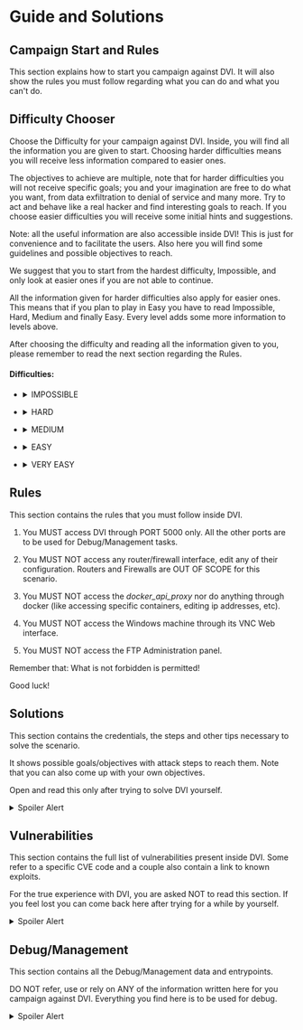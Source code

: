 # Guide and Solutions

## Campaign Start and Rules

This section explains how to start you campaign against DVI. It will also show the rules you must follow regarding what you can do and what you can't do.

## Difficulty Chooser

Choose the Difficulty for your campaign against DVI. Inside, you will find all the information you are given to start. Choosing harder difficulties means you will receive less information compared to easier ones. 

The objectives to achieve are multiple, note that for harder difficulties you will not receive specific goals; you and your imagination are free to do what you want, from data exfiltration to denial of service and many more. Try to act and behave like a real hacker and find interesting goals to reach. If you choose easier difficulties you will receive some initial hints and suggestions.

Note: all the useful information are also accessible inside DVI! This is just for convenience and to facilitate the users. Also here you will find some guidelines and possible objectives to reach.

We suggest that you to start from the hardest difficulty, Impossible, and only look at easier ones if you are not able to continue.

All the information given for harder difficulties also apply for easier ones. This means that if you plan to play in Easy you have to read Impossible, Hard, Medium and finally Easy. Every level adds some more information to levels above.

After choosing the difficulty and reading all the information given to you, please remember to read the next section regarding the Rules.

#### Difficulties:

- <details>
  <summary>IMPOSSIBLE</summary>
  
  Network Scheme: None

  Start your journey inside DVI at *localhost:5000*.

  There are no more information given for you.

  Good Luck!

</details>

- <details>
  <summary>HARD</summary>

  ![](./_readme_images/network_hard.png)

  The Network Scheme shows the Perimeter Router. You already know that there is a service at port 5000. That service is the Campus Website. It hosts some services for students as well as news and other useful information. 
  
  Looking at the schema there might be other servers inside the DMZ subnetwork and possibly also other subnetworks...

  Your first objective is to gain as much knowledge of the system as possible. The end goal is still unknown, maybe you will find something useful in the website. Find your way into the system through it and continue your work inside.

</details>

- <details>
  <summary>MEDIUM</summary>

  ![](./_readme_images/network_medium.png)

  Now you can take a look at the full DMZ subnetwork. You should check them for possible vulnerabilities or information on the network. Notice that there is a firewall next, if it is configured well it will be impossible to continue deeper, but what if it isn't...

  Now you can see that there is another subnetwork with a Windows machine, a database and another interesting service...

  Now that you have more to work with you can imagine your next moves. That database and Windows workstation surely hold confidential data, you should try to hack them. Also that other server might be crucial for future steps, explore the network and find what that server is.

  Looking at the schema it seems that there might be more in the network...

</details>

- <details>
  <summary>EASY</summary>

  ![](./_readme_images/network_easy.png)

  The full network schema shows the three subnetworks. 
  
  The DMZ net with three services used for the initial phase of the attack. Exploiting the webserver is the first step of you campaign, it is the only service exposed to the internet. The next step is the FTP server, the Enterprise Firewall has a small misconfiguration that allows traffic from FTP.

  Looking at the Enterprise Net, there are many objectives. The Windows Workstation can be a suitable end objective with the aim of stealing sensible information about the system. If instead you want to perform a more destructive attack you should investigate more the Scada and Ditto services and the ones linked to them. Also understanding how the BPMN service comes into play is crucial.

  The following is a brief description of the Energy Management System (EMS), it could be useful for your attacks:
  The EMS is a complex procedure to manage the electricity being produced and consumed inside the campus. The consuming parts are the Campus Buildings, each with its own energy consumption based on how busy they are. The producing parts are the Solar Panels and the Gas Turbine Generator. In the middle there is the Battery that accumulates the energy.

</details>

- <details>
  <summary>VERY EASY</summary>

  ![](./_readme_images/network_very_easy.png)

  The schema here shows the individual IPs for all the important hosts and networks.

  Before talking about the suggested attacks, you will be given a brief explanation of the whole infrastructure, how it works, what each service does and how they are connected togheter.

  The system is hosted inside the Campus Savona at Università di Genova. It is composed of three main subnetworks: the DMZ Net hosts services such as the Web server, the DNS and the FTP server; the Enterprise Net hosts the Workstation, used by the technical staff, and all the servers that handle the Energy Management System (EMS); finally, the Industrial Net is comprised of the field devices (Battery, Solar Panels and Generator) and the Campus Buildings PLCs handling the power consumption inside the campus.

  The EMS is a complex procedure to manage the electricity being produced and consumed inside the campus. The consuming parts are the Campus Buildings, each with its own energy consumption based on how busy they are. The producing parts are the Solar Panels and the Gas Turbine Generator. In the middle there is the Battery that accumulates the energy.

  All the decisions are made automatically by the BPMN service. It is started by another host (not directly shown in the Network Schema) that calls the BPMN server starting the procedure. This procedure can be viewed inside the BPMN viewer. It computes all the consumptions and decides if it is necessary to start the Gas Turbine or not, and decides if it is required to discharge the battery in case the energy produced by the Solar Panels is not enough. The BPMN procedure gets its source data from SCADA.

  The communication is handled by the Message Broker DITTO; it gets datapoints from the field devices and acts as an aggregator for the SCADA server. DITTO is accessible through the DITTO Frontend that takes care of the credentials. 
  Inside SCADA the technicians are able to manually start/stop the turbine, inspect all the consumptions and even switch off entire buildings inside the campus. The Enterprise DB is where SCADA stores all the data.

  All the hosts inside the network use the internal DNS server.
  

  ### Attacks

  Now you are ready to start your campaign inside DVI!

  You already know that the first step of your attack is the Webserver that is accessible at port 5000 thanks to Port forwarding on the Perimeter Router. Inside that you will find many useful information, take your time to acquire as much knowledge as possible.

  #### Webserver Takeover

  To exploit it you have to look for a tool that allows you to execute commands directly on the machine. You could use it to send commands or even open a Reverse Shell. The vulnerable service writes files on the disk, you have to leverage this for your exploit. You should expect some level of defence, sanitization or firewall.

  #### FTP Takeover

  The next step is the FTP server. Be ready to acquire the version of that service and look for possible known vulnerabilities. Also you are required to solve a login to proceed forward.

  These two steps are necessary for all further objectives. From now on you can do whatever you want. You could imagine an attack to the DNS, to the Windows machine stealing some fictitious data or some more critical attacks.

  The following are the proposed final objectives (solutions to the first two steps and the following can be found in the Solutions section).

  #### Data Exfiltration

  In this scenario you have to exfiltrate sensitive data stored inside two possible hosts: the Enterprise Database and the Windows Workstation. This goal is considered to be completed if you manage to access and steal *some generic* data from either one of the two.

  There is no *actual* sensitive data to target and try to steal but you can imagine for example a log file to be the file you are trying to exfiltrate.

  #### Workstation Takeover

  Your goal is to take control of the Windows Workstation. You are asked to scan the network, find the machine, exploit the Remote Desktop Protocol and execute some sort of command. This objective is considered to be completed if you are able to violate the machine and execute *some generic* command from terminal.

  #### PLCs Takeover

  This scenario demands you to take control of the PLCs exploiting some vulnerability present in the protocol used or leveraging default/insecure credentials. This objective is considered to be completed if you are able to show proof of an RCE inside a PLC of your choice.
  
  #### Infrastructure Takeover

  This is the biggest and most complex proposed goal inside DVI.

  You as the attacker are required to take control of the whole infrastructure. Your main objective is to disrupt the Energy Management System. Your final targets are a potential Blackout inside the University Campus by emptying the Battery; another target is the Explosion of the Gas Turbine if you can manage to keep it running indefinetly.

  To reach these goals you have plenty of freedom. You could attack the SCADA service, you could perform a Man-in-the-Middle attack acting as the Message Broker DITTO, or lastly you could even violate the BPMN procedures.

</details>

## Rules

This section contains the rules that you must follow inside DVI.

 1. You MUST access DVI through PORT 5000 only. All the other ports are to be used for Debug/Management tasks.

 2. You MUST NOT access any router/firewall interface, edit any of their configuration. Routers and Firewalls are OUT OF SCOPE for this scenario.

 3. You MUST NOT access the *docker_api_proxy* nor do anything through docker (like accessing specific containers, editing ip addresses, etc).

 4. You MUST NOT access the Windows machine through its VNC Web interface.

 5. You MUST NOT access the FTP Administration panel.

 Remember that: What is not forbidden is permitted!

 Good luck!

## Solutions

This section contains the credentials, the steps and other tips necessary to solve the scenario.

It shows possible goals/objectives with attack steps to reach them. Note that you can also come up with your own objectives.

Open and read this only after trying to solve DVI yourself.

<details>
  <summary>Spoiler Alert</summary>

  Note: The first two attacks are common for all the other attacks. All the end objectives require you to first violate the Webserver and then the FTP server. After that you will be able to 'bypass' the firewall leading into the Enterprise Net and the Industrial Net. This is because the firewall allows the FTP traffic to the internal networks. This means that your attack has to necessarily pass through the Webserver, then FTP and finally whichever internal host you want.

  #### Webserver Takeover

  The server contains many information about the system. Some are contained inside comments in the HTML. You can read them by inspecting the page.

  The vulnerability lies in the Private section. The only service available is the 'Change your password' page. The users are stored directly inside the filesystem in the *passwords* directory. The *username.txt* is the filename while the password is hashed using MD5 and stored inside it. To exploit it you have to firstly find a correct username:password combination. That is achievable by using *alice* as the username (remember that Alice is found inside the website as the person to contact). The password is *abc123*, a simple password that is surely available in any wordlist.

  Now comes the real exploit. The code that executes the password change is not completely secure. It sanitize the username in a naive way. It truncates the username to retrieve the current password, meaning that if you type *alice.whatever*, it just look for the user *alice*. But when it goes to write the new password it does not use the same sanitized variable; instead it just tries to remove *.php* from the string. The exploit is achieved by simply using the following username *alice.ph.phpp*. The final username used for writing will be *alice.php*. If you are able to write inside the file you can execute the code visiting */passwords/alice.php*.

  Since new passwords are hashed this seems impossible. Fortunately "the students" who developed this functionality introduced a big security flaw; adding *RAW:* at the start of the new password allow you to bypass the hashing meaning that you can write whatever you want.

  A possible exploit can be found at [Exploit](./DVI_dind/framework/web/README.md).


  #### FTP Takeover

  The FTP server offers the standard port 21 as well as a Web interface at port 80. This Web interface is vulnerable to Unauthenticated Remote Code Execution (RCE) during Login. 

  The user is *administrator* with password *StrongPassword123*. This should not be necessary since the vulnerability does not require authentication.

  Citing the Exploit: 
  "Description: Wing FTP Server versions prior to 7.4.4 are vulnerable to an unauthenticated remote code execution (RCE) 
  flaw (CVE-2025-47812). This vulnerability arises from improper handling of NULL bytes in the 'username'
  parameter during login, leading to Lua code injection into session files. These maliciously crafted
  session files are subsequently executed when authenticated functionalities (e.g., /dir.html) are accessed,
  resulting in arbitrary command execution on the server with elevated privileges (root on Linux, SYSTEM on Windows).
  The exploit leverages a discrepancy between the string processing in c_CheckUser() (which truncates at NULL)
  and the session creation logic (which uses the full unsanitized username)."

  The full exploit can be found at [Exploit](https://www.exploit-db.com/exploits/52347).

  ---

  Once you have gained access and full control of both the Web server and FTP server you are ready to proceed.

  #### Data Exfiltration

  To reach this goal you are required to steal some generic data/file from either the Enterprise Database or the Windows Workstation.

  The former can be violated thanks to its vulnerability of Improper Authentication (CVE-2012-2122).

  The latter can be exploited using a vulnerability in the Remote Desktop Protocol (RDP) that leads to an RCE (CVE-2019-0708).

  #### Workstation Takeover

  As per the goal above, you have to exploit the same vulnerability of Windows RDP (CVE-2019-0708).

  #### PLCs Takeover

  To gain control of the PLCs you have to exploit a Buffer Overflow vulnerability that can lead to an RCE.

  More information can be found [here](https://talosintelligence.com/vulnerability_reports/TALOS-2024-2005) (CVE-2024-34026).
  
  #### Infrastructure Takeover

  The full Infrastructure Takeover can be achieved in various different ways. What follows is just a suggestion but you can decide to try another approach if you prefer.

  The attack is performed against the SCADA server running a vulnerable version of ScadaLTS. The vulnerability allows the attacker to perform an RCE (CVE-2023-33472). The exploit can be found [here](https://hev0x.github.io/posts/scadalts-cve-2023-33472/).
  This exploit requires to know the credentials which are insecure; Username: *admin* and Password: *admin*.

  After being able to take control over SCADA you are able to control everything inside the system. To try acting more like a real attacker you can try to be as stealth as possible, meaning that logging in and powering things off will not be considered completely correct.

  To finish up the attack you can implement a Man-in-the-Middle attack where you act as the Message Broker DITTO. To do so you could poison the DNS records or add a specific rule inside SCADA pointing to your Fake DITTO server.
  
  You can send fictitious and malicious data to SCADA/BPMN letting them think that the field devices are in a different state w.r.t. the reality. You can also directly forge messages to field devices while blocking the real commands.

</details>

## Vulnerabilities

This section contains the full list of vulnerabilities present inside DVI. Some refer to a specific CVE code and a couple also contain a link to known exploits.

For the true experience with DVI, you are asked NOT to read this section. If you feel lost you can come back here after trying for a while by yourself.

<details>
  <summary>Spoiler Alert</summary>

 - Web: RCE ([Exploit](./DVI_dind/framework/web/README.md))

 - ScadaLTS: Privilege Escalation, RCE  (CVE-2022-41976, CVE-2023-33472 https://hev0x.github.io/posts/scadalts-cve-2023-33472/) 

 - Enterprise DB: Improper Authentication (CVE-2012-2122)

 - Windows: RCE (CVE-2019-0708)

 - OpenPLC: RCE (CVE-2024-34026 https://talosintelligence.com/vulnerability_reports/TALOS-2024-2005)

 - WingFTP: RCE (CVE-2025-47812 https://www.exploit-db.com/exploits/52347)

</details>

## Debug/Management

This section contains all the Debug/Management data and entrypoints.

DO NOT refer, use or rely on ANY of the information written here for you campaign against DVI. Everything you find here is to be used for debug.

<details>
  <summary>Spoiler Alert</summary>
  Services associated to Ports exposed:

      - 5000:5000 # Web -> (Credentials for 'Change your password') User: alice, Pass: abc123
      - 5001:5001 # Scada -> User: admin, Pass: admin
      - 5002:5002 # BPMN viewer -> User: admin, Pass: admin
      - 5003:5003/tcp # Windows RDP -> User: Docker, Pass: admin
      - 5003:5003/udp # Windows RDP
      - 5004:5004 # Windows VNC
      - 5005:5005 # Empty/Free
      - 5006:5006 # FTP Admin Panel (Port 5466) -> User: admin, Pass: wingftp
                  # FTP Default (Port 21, 80) -> User: administrator, Pass: StrongPassword123
      - 8081:8081 # LuCI perimeter -> No User/Pass required
      - 8082:8082 # LuCI enterprise -> No User/Pass required
      - 8083:8083 # LuCI industrial -> No User/Pass required

  All these services, apart from Web at port 5000, are NOT TO BE USED during your activities inside DVI.

  BUT, if you want to check at those before/after/during your campaing, you can do this accessing *localhost:PORT*.
</details>